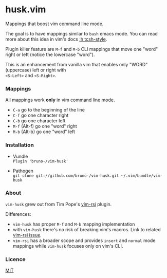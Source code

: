# husk.vim

Mappings that boost vim command line mode.

The goal is to have mappings similar to `bash` emacs mode.
You can read more about this idea in vim's docs
[:h tcsh-style](http://vimdoc.sourceforge.net/htmldoc/cmdline.html#tcsh-style).

Plugin killer feature are `M-f` and `M-b` CLI mappings that move one "word"
right or left (notice the lowercase "word").

This is an enhancement from vanilla vim that enables only "WORD" (uppercase)
left or right with<br/>
`<S-Left>` and `<S-Right>`.

### Mappings

All mappings work **only** in vim command line mode.

- `C-a` go to the beginning of the line
- `C-f` go one character right
- `C-b` go one character left
- `M-f` (Alt-f) go one "word" right
- `M-b` (Alt-b) go one "word" left

### Installation

* Vundle<br/>
`Plugin 'bruno-/vim-husk'`

* Pathogen<br/>
`git clone git://github.com/bruno-/vim-husk.git ~/.vim/bundle/vim-husk`

### About

`vim-husk` grew out from Tim Pope's [vim-rsi](https://github.com/tpope/vim-rsi)
plugin.

Differences:

- `vim-husk` has proper `M-f` and `M-b` mapping implementation
- with `vim-husk` there's no risk of breaking vim's macros. Link to related
  [vim-rsi issue](https://github.com/tpope/vim-rsi/issues/13).
- `vim-rsi` has a broader scope and provides `insert` and `normal` mode
  mappings while `vim-husk` focuses only on vim's CLI.

### Licence

[MIT](LICENSE.md)
